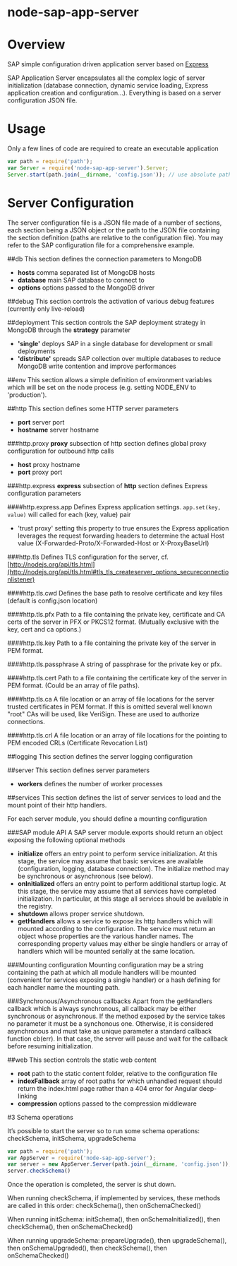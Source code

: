 node-sap-app-server
===================

# Overview
SAP simple configuration driven application server based on [Express](http://expressjs.com/)

SAP Application Server encapsulates all the complex logic of server initialization (database connection, dynamic service loading, Express application creation and configuration...). Everything is based on a server configuration JSON file. 

# Usage

Only a few lines of code are required to create an executable application

```javascript
var path = require('path');
var Server = require('node-sap-app-server').Server;
Server.start(path.join(__dirname, 'config.json')); // use absolute path for config file
```

# Server Configuration
The server configuration file is a JSON file made of a number of sections, each section being a JSON object or the path to the JSON file containing the section definition (paths are relative to the configuration file). You may refer to the SAP configuration file for a comprehensive example. 

##db
This section defines the connection parameters to MongoDB 
- **hosts** comma separated list of MongoDB hosts
- **database** main SAP database to connect to
- **options** options passed to the MongoDB driver

##debug
This section controls the activation of various debug features (currently only live-reload)

##deployment
This section controls the SAP deployment strategy in MongoDB through the **strategy** parameter
- **'single'** deploys SAP in a single database for development or small deployments
- **'distribute'** spreads SAP collection over multiple databases to reduce MongoDB write contention and improve performances

##env
This section allows a simple definition of environment variables which will be set on the node process (e.g. setting NODE_ENV to 'production'). 

##http
This section defines some HTTP server parameters
- **port** server port
- **hostname** server hostname

###http.proxy
**proxy** subsection of http section defines global proxy configuration for outbound http calls
- **host** proxy hostname
- **port** proxy port

###http.express
**express** subsection of **http** section defines Express configuration parameters

####http.express.app
Defines Express application settings. ```app.set(key, value)``` will called for each (key, value) pair
- 'trust proxy' setting this property to true ensures the Express application leverages the request forwarding headers to determine the actual Host value  (X-Forwarded-Proto/X-Forwarded-Host or X-ProxyBaseUrl) 

###http.tls
Defines TLS configuration for the server, cf. [http://nodejs.org/api/tls.html](http://nodejs.org/api/tls.html#tls_tls_createserver_options_secureconnectionlistener)

####http.tls.cwd
Defines the base path to resolve certificate and key files (default is config.json location)

####http.tls.pfx 
Path to a file containing the private key, certificate and CA certs of the server in PFX or PKCS12 format. (Mutually exclusive with the key, cert and ca options.)

####http.tls.key
Path to a file containing the private key of the server in PEM format. 

####http.tls.passphrase
A string of passphrase for the private key or pfx.

####http.tls.cert
Path to a file containing the certificate key of the server in PEM format. (Could be an array of file paths). 

####http.tls.ca
A file location or an array of file locations for the server trusted certificates in PEM format. If this is omitted several well known "root" CAs will be used, like VeriSign. These are used to authorize connections.

####http.tls.crl
A file location or an array of file locations for the pointing to PEM encoded CRLs (Certificate Revocation List)


##logging 
This section defines the server logging configuration

##server
This section defines server parameters
- **workers** defines the number of worker processes

##services
This section defines the list of server services to load and the mount point of their http handlers. 

For each server module, you should define a mounting configuration

###SAP module API 
A SAP server module.exports should return an object exposing the following optional methods
- **initialize** offers an entry point to perform service initialization. At this stage, the service may assume that basic services are available (configuration, logging, database connection). The initialize method may be synchronous or asynchronous (see below). 
- **onInitialized** offers an entry point to perform additional startup logic. At this stage, the service may assume that all services have completed initialization. In particular, at this stage all services should be available in the registry. 
- **shutdown** allows proper service shutdown. 
- **getHandlers** allows a service to expose its http handlers which will mounted according to the configuration. The service must return an object whose properties are the various handler names. The corresponding property values may either be single handlers or array of handlers which will be mounted serially at the same location. 

###Mounting configuration
Mounting configuration may be a string containing the path at which all module handlers will be mounted (convenient for services exposing a single handler) or a hash defining for each handler name the mounting path. 

###Synchronous/Asynchronous callbacks 
Apart from the getHandlers callback which is always synchronous, all callback may be either synchronous or asynchronous. 
If the method exposed by the service takes no parameter it must be a synchonous one. Otherwise, it is considered asynchronous and must take as unique parameter a standard callback function cb(err). In that case, the server will pause and wait for the callback before resuming initialization. 


##web
This section controls the static web content
- **root** path to the static content folder, relative to the configuration file
- **indexFallback** array of root paths for which unhandled request should return the index.html page rather than a 404 error for Angular deep-linking
- **compression** options passed to the compression middleware 

#3 Schema operations

It’s possible to start the server so to run some schema operations: 
  checkSchema, initSchema, upgradeSchema

```javascript
var path = require('path');
var AppServer = require('node-sap-app-server');
var server = new AppServer.Server(path.join(__dirname, 'config.json'));
server.checkSchema()
```

Once the operation is completed, the server is shut down.

When running checkSchema, if implemented by services, these methods are called in this order:
	checkSchema(), then onSchemaChecked()

When running initSchema:
	initSchema(), then onSchemaInitialized(), then checkSchema(), then onSchemaChecked()
	
When running upgradeSchema:
	prepareUpgrade(), then upgradeSchema(), then onSchemaUpgraded(), then checkSchema(), then onSchemaChecked()

